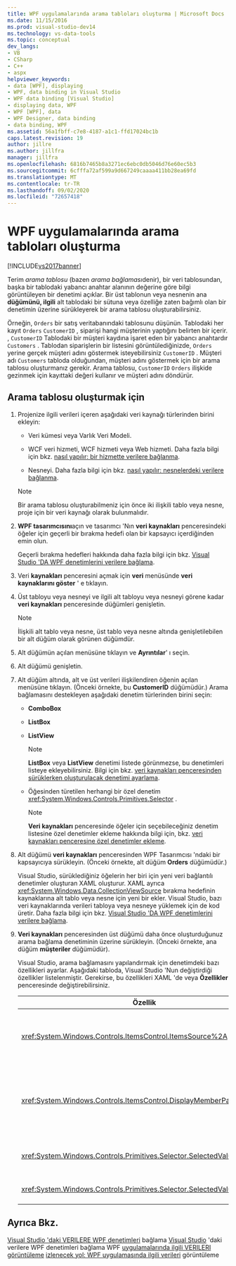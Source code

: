 ```yaml
---
title: WPF uygulamalarında arama tabloları oluşturma | Microsoft Docs
ms.date: 11/15/2016
ms.prod: visual-studio-dev14
ms.technology: vs-data-tools
ms.topic: conceptual
dev_langs:
- VB
- CSharp
- C++
- aspx
helpviewer_keywords:
- data [WPF], displaying
- WPF, data binding in Visual Studio
- WPF data binding [Visual Studio]
- displaying data, WPF
- WPF [WPF], data
- WPF Designer, data binding
- data binding, WPF
ms.assetid: 56a1fbff-c7e8-4187-a1c1-ffd17024bc1b
caps.latest.revision: 19
author: jillre
ms.author: jillfra
manager: jillfra
ms.openlocfilehash: 6816b7465b8a3271ec6ebc0db5046d76e60ec5b3
ms.sourcegitcommit: 6cfffa72af599a9d667249caaaa411bb28ea69fd
ms.translationtype: MT
ms.contentlocale: tr-TR
ms.lasthandoff: 09/02/2020
ms.locfileid: "72657418"
---
```

# <a name="create-lookup-tables-in-wpf-applications"></a>WPF uygulamalarında arama tabloları oluşturma
[!INCLUDE[vs2017banner](../includes/vs2017banner.md)]

Terim *arama tablosu* (bazen *arama bağlaması*denir), bir veri tablosundan, başka bir tablodaki yabancı anahtar alanının değerine göre bilgi görüntüleyen bir denetimi açıklar. Bir üst tablonun veya nesnenin ana **düğümünü, ilgili** alt tablodaki bir sütuna veya özelliğe zaten bağımlı olan bir denetimin üzerine sürükleyerek bir arama tablosu oluşturabilirsiniz.

 Örneğin, `Orders` bir satış veritabanındaki tablosunu düşünün. Tablodaki her kayıt `Orders` `CustomerID` , siparişi hangi müşterinin yaptığını belirten bir içerir. , `CustomerID` Tablodaki bir müşteri kaydına işaret eden bir yabancı anahtardır `Customers` . Tablodan siparişlerin bir listesini görüntülediğinizde, `Orders` yerine gerçek müşteri adını göstermek isteyebilirsiniz `CustomerID` . Müşteri adı `Customers` tabloda olduğundan, müşteri adını göstermek için bir arama tablosu oluşturmanız gerekir. Arama tablosu, `CustomerID` `Orders` ilişkide gezinmek için kayıttaki değeri kullanır ve müşteri adını döndürür.

## <a name="to-create-a-lookup-table"></a>Arama tablosu oluşturmak için

1. Projenize ilgili verileri içeren aşağıdaki veri kaynağı türlerinden birini ekleyin:

    - Veri kümesi veya Varlık Veri Modeli.

    - WCF veri hizmeti, WCF hizmeti veya Web hizmeti. Daha fazla bilgi için bkz. [nasıl yapılır: bir hizmette verilere bağlanma](../data-tools/how-to-connect-to-data-in-a-service.md).

    - Nesneyi. Daha fazla bilgi için bkz. [nasıl yapılır: nesnelerdeki verilere bağlanma](https://msdn.microsoft.com/library/862fd351-0f4d-4220-9743-6103b87dc24b).

    > [!NOTE]
    > Bir arama tablosu oluşturabilmeniz için önce iki ilişkili tablo veya nesne, proje için bir veri kaynağı olarak bulunmalıdır.

2. **WPF tasarımcısını**açın ve tasarımcı 'Nın **veri kaynakları** penceresindeki öğeler için geçerli bir bırakma hedefi olan bir kapsayıcı içerdiğinden emin olun.

     Geçerli bırakma hedefleri hakkında daha fazla bilgi için bkz. [Visual Studio 'DA WPF denetimlerini verilere bağlama](../data-tools/bind-wpf-controls-to-data-in-visual-studio1.md).

3. Veri **kaynakları** penceresini açmak için **veri** menüsünde **veri kaynaklarını göster** ' e tıklayın.

4. Üst tabloyu veya nesneyi ve ilgili alt tabloyu veya nesneyi görene kadar **veri kaynakları** penceresinde düğümleri genişletin.

    > [!NOTE]
    > İlişkili alt tablo veya nesne, üst tablo veya nesne altında genişletilebilen bir alt düğüm olarak görünen düğümdür.

5. Alt düğümün açılan menüsüne tıklayın ve **Ayrıntılar**' ı seçin.

6. Alt düğümü genişletin.

7. Alt düğüm altında, alt ve üst verileri ilişkilendiren öğenin açılan menüsüne tıklayın. (Önceki örnekte, bu **CustomerID** düğümüdür.) Arama bağlamasını destekleyen aşağıdaki denetim türlerinden birini seçin:

    - **ComboBox**

    - **ListBox**

    - **ListView**

        > [!NOTE]
        > **ListBox** veya **ListView** denetimi listede görünmezse, bu denetimleri listeye ekleyebilirsiniz. Bilgi için bkz. [veri kaynakları penceresinden sürüklerken oluşturulacak denetimi ayarlama](../data-tools/set-the-control-to-be-created-when-dragging-from-the-data-sources-window.md).

    - Öğesinden türetilen herhangi bir özel denetim <xref:System.Windows.Controls.Primitives.Selector> .

        > [!NOTE]
        > **Veri kaynakları** penceresinde öğeler için seçebileceğiniz denetim listesine özel denetimler ekleme hakkında bilgi için, bkz. [veri kaynakları penceresine özel denetimler ekleme](../data-tools/add-custom-controls-to-the-data-sources-window.md).

8. Alt düğümü **veri kaynakları** penceresinden WPF Tasarımcısı 'ndaki bir kapsayıcıya sürükleyin. (Önceki örnekte, alt düğüm **Orders** düğümüdür.)

     Visual Studio, sürüklediğiniz öğelerin her biri için yeni veri bağlantılı denetimler oluşturan XAML oluşturur. XAML ayrıca <xref:System.Windows.Data.CollectionViewSource> bırakma hedefinin kaynaklarına alt tablo veya nesne için yeni bir ekler. Visual Studio, bazı veri kaynaklarında verileri tabloya veya nesneye yüklemek için de kod üretir. Daha fazla bilgi için bkz. [Visual Studio 'DA WPF denetimlerini verilere bağlama](../data-tools/bind-wpf-controls-to-data-in-visual-studio1.md).

9. **Veri kaynakları** penceresinden üst düğümü daha önce oluşturduğunuz arama bağlama denetiminin üzerine sürükleyin. (Önceki örnekte, ana düğüm **müşteriler** düğümüdür).

     Visual Studio, arama bağlamasını yapılandırmak için denetimdeki bazı özellikleri ayarlar. Aşağıdaki tabloda, Visual Studio 'Nun değiştirdiği özellikler listelenmiştir. Gerekirse, bu özellikleri XAML 'de veya **Özellikler** penceresinde değiştirebilirsiniz.

    |Özellik|Ayarın açıklaması|
    |--------------|----------------------------|
    |<xref:System.Windows.Controls.ItemsControl.ItemsSource%2A>|Bu özellik, denetimde görüntülenen verileri almak için kullanılan koleksiyonu veya bağlamayı belirtir. Visual Studio, bu özelliği <xref:System.Windows.Data.CollectionViewSource> denetime sürüklediğiniz ana veriler için olarak ayarlar.|
    |<xref:System.Windows.Controls.ItemsControl.DisplayMemberPath%2A>|Bu özellik, denetimde görüntülenen veri öğesinin yolunu belirtir. Visual Studio bu özelliği, bir dize veri türüne sahip olan birincil anahtardan sonra ana verilerdeki ilk sütuna veya özelliğe ayarlar.<br /><br /> Üst verilerde farklı bir sütun veya özellik göstermek istiyorsanız, bu özelliği farklı bir özelliğin yolu olarak değiştirin.|
    |<xref:System.Windows.Controls.Primitives.Selector.SelectedValue%2A>|Visual Studio bu özelliği, tasarımcıya sürüklediğiniz alt verilerin sütununa veya özelliğine bağlar. Bu, üst verilerin yabancı anahtarıdır.|
    |<xref:System.Windows.Controls.Primitives.Selector.SelectedValuePath%2A>|Visual Studio bu özelliği, ana verilere yabancı anahtar olan alt verilerin sütununun veya özelliğinin yoluna ayarlar.|

## <a name="see-also"></a>Ayrıca Bkz.
 [Visual Studio 'daki VERILERE WPF denetimleri](../data-tools/bind-wpf-controls-to-data-in-visual-studio1.md) bağlama [Visual Studio](../data-tools/bind-wpf-controls-to-data-in-visual-studio2.md) 'daki verilere WPF denetimleri bağlama WPF [uygulamalarında ilgili VERILERI görüntüleme](../data-tools/display-related-data-in-wpf-applications.md) [izlenecek yol: WPF uygulamasında ilgili verileri](../data-tools/walkthrough-displaying-related-data-in-a-wpf-application.md) görüntüleme
